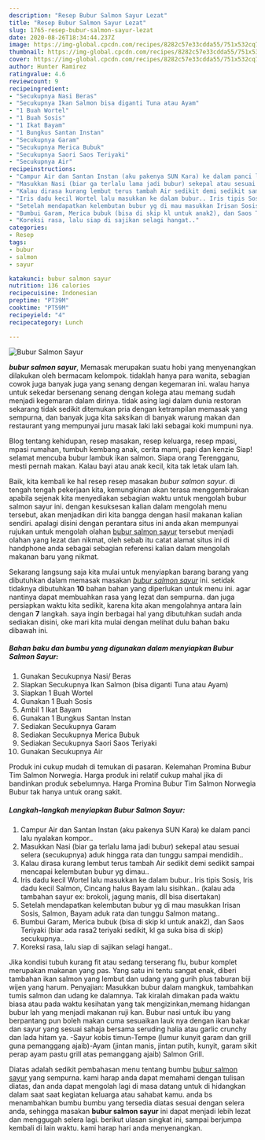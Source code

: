 ```yaml
---
description: "Resep Bubur Salmon Sayur Lezat"
title: "Resep Bubur Salmon Sayur Lezat"
slug: 1765-resep-bubur-salmon-sayur-lezat
date: 2020-08-26T18:34:44.237Z
image: https://img-global.cpcdn.com/recipes/8282c57e33cdda55/751x532cq70/bubur-salmon-sayur-foto-resep-utama.jpg
thumbnail: https://img-global.cpcdn.com/recipes/8282c57e33cdda55/751x532cq70/bubur-salmon-sayur-foto-resep-utama.jpg
cover: https://img-global.cpcdn.com/recipes/8282c57e33cdda55/751x532cq70/bubur-salmon-sayur-foto-resep-utama.jpg
author: Hunter Ramirez
ratingvalue: 4.6
reviewcount: 9
recipeingredient:
- "Secukupnya Nasi Beras"
- "Secukupnya Ikan Salmon bisa diganti Tuna atau Ayam"
- "1 Buah Wortel"
- "1 Buah Sosis"
- "1 Ikat Bayam"
- "1 Bungkus Santan Instan"
- "Secukupnya Garam"
- "Secukupnya Merica Bubuk"
- "Secukupnya Saori Saos Teriyaki"
- "Secukupnya Air"
recipeinstructions:
- "Campur Air dan Santan Instan (aku pakenya SUN Kara) ke dalam panci lalu nyalakan kompor.."
- "Masukkan Nasi (biar ga terlalu lama jadi bubur) sekepal atau sesuai selera (secukupnya) aduk hingga rata dan tunggu sampai mendidih.."
- "Kalau dirasa kurang lembut terus tambah Air sedikit demi sedikit sampai mencapai kelembutan bubur yg dimau.."
- "Iris dadu kecil Wortel lalu masukkan ke dalam bubur.. Iris tipis Sosis, Iris dadu kecil Salmon, Cincang halus Bayam lalu sisihkan.. (kalau ada tambahan sayur ex: brokoli, jagung manis, dll bisa disertakan)"
- "Setelah mendapatkan kelembutan bubur yg di mau masukkan Irisan Sosis, Salmon, Bayam aduk rata dan tunggu Salmon matang.."
- "Bumbui Garam, Merica bubuk (bisa di skip kl untuk anak2), dan Saos Teriyaki (biar ada rasa2 teriyaki sedikit, kl ga suka bisa di skip) secukupnya.."
- "Koreksi rasa, lalu siap di sajikan selagi hangat.."
categories:
- Resep
tags:
- bubur
- salmon
- sayur

katakunci: bubur salmon sayur 
nutrition: 136 calories
recipecuisine: Indonesian
preptime: "PT39M"
cooktime: "PT59M"
recipeyield: "4"
recipecategory: Lunch

---
```



![Bubur Salmon Sayur](https://img-global.cpcdn.com/recipes/8282c57e33cdda55/751x532cq70/bubur-salmon-sayur-foto-resep-utama.jpg)

<b><i>bubur salmon sayur</i></b>, Memasak merupakan suatu hobi yang menyenangkan dilakukan oleh bermacam kelompok. tidaklah hanya para wanita, sebagian cowok juga banyak juga yang senang dengan kegemaran ini. walau hanya untuk sekedar bersenang senang dengan kolega atau memang sudah menjadi kegemaran dalam dirinya. tidak asing lagi dalam dunia restoran sekarang tidak sedikit ditemukan pria dengan ketrampilan memasak yang sempurna, dan banyak juga kita saksikan di banyak warung makan dan restaurant yang mempunyai juru masak laki laki sebagai koki mumpuni nya.

Blog tentang kehidupan, resep masakan, resep keluarga, resep mpasi, mpasi rumahan, tumbuh kembang anak, cerita mami, papi dan kenzie Siap! selamat mencuba bubur lambuk ikan salmon. Siapa orang Terengganu, mesti pernah makan. Kalau bayi atau anak kecil, kita tak letak ulam lah.

Baik, kita kembali ke hal resep resep masakan <i>bubur salmon sayur</i>. di tengah tengah pekerjaan kita, kemungkinan akan terasa menggembirakan apabila sejenak kita menyediakan sebagian waktu untuk mengolah bubur salmon sayur ini. dengan kesuksesan kalian dalam mengolah menu tersebut, akan menjadikan diri kita bangga dengan hasil makanan kalian sendiri. apalagi disini dengan perantara situs ini anda akan mempunyai rujukan untuk mengolah olahan <u>bubur salmon sayur</u> tersebut menjadi olahan yang lezat dan nikmat, oleh sebab itu catat alamat situs ini di handphone anda sebagai sebagian referensi kalian dalam mengolah makanan baru yang nikmat.


Sekarang langsung saja kita mulai untuk menyiapkan barang barang yang dibutuhkan dalam memasak masakan <u><i>bubur salmon sayur</i></u> ini. setidak tidaknya dibutuhkan <b>10</b> bahan bahan yang diperlukan untuk menu ini. agar nantinya dapat membuahkan rasa yang lezat dan sempurna. dan juga persiapkan waktu kita sedikit, karena kita akan mengolahnya antara lain dengan <b>7</b> langkah. saya ingin berbagai hal yang dibutuhkan sudah anda sediakan disini, oke mari kita mulai dengan melihat dulu bahan baku dibawah ini.

<!--inarticleads1-->

##### Bahan baku dan bumbu yang digunakan dalam menyiapkan Bubur Salmon Sayur:

1. Gunakan Secukupnya Nasi/ Beras
1. Siapkan Secukupnya Ikan Salmon (bisa diganti Tuna atau Ayam)
1. Siapkan 1 Buah Wortel
1. Gunakan 1 Buah Sosis
1. Ambil 1 Ikat Bayam
1. Gunakan 1 Bungkus Santan Instan
1. Sediakan Secukupnya Garam
1. Sediakan Secukupnya Merica Bubuk
1. Sediakan Secukupnya Saori Saos Teriyaki
1. Gunakan Secukupnya Air


Produk ini cukup mudah di temukan di pasaran. Kelemahan Promina Bubur Tim Salmon Norwegia. Harga produk ini relatif cukup mahal jika di bandinkan produk sebelumnya. Harga Promina Bubur Tim Salmon Norwegia Bubur tak hanya untuk orang sakit. 

<!--inarticleads2-->

##### Langkah-langkah menyiapkan Bubur Salmon Sayur:

1. Campur Air dan Santan Instan (aku pakenya SUN Kara) ke dalam panci lalu nyalakan kompor..
1. Masukkan Nasi (biar ga terlalu lama jadi bubur) sekepal atau sesuai selera (secukupnya) aduk hingga rata dan tunggu sampai mendidih..
1. Kalau dirasa kurang lembut terus tambah Air sedikit demi sedikit sampai mencapai kelembutan bubur yg dimau..
1. Iris dadu kecil Wortel lalu masukkan ke dalam bubur.. Iris tipis Sosis, Iris dadu kecil Salmon, Cincang halus Bayam lalu sisihkan.. (kalau ada tambahan sayur ex: brokoli, jagung manis, dll bisa disertakan)
1. Setelah mendapatkan kelembutan bubur yg di mau masukkan Irisan Sosis, Salmon, Bayam aduk rata dan tunggu Salmon matang..
1. Bumbui Garam, Merica bubuk (bisa di skip kl untuk anak2), dan Saos Teriyaki (biar ada rasa2 teriyaki sedikit, kl ga suka bisa di skip) secukupnya..
1. Koreksi rasa, lalu siap di sajikan selagi hangat..


Jika kondisi tubuh kurang fit atau sedang terserang flu, bubur komplet merupakan makanan yang pas. Yang satu ini tentu sangat enak, diberi tambahan ikan salmon yang lembut dan udang yang gurih plus taburan biji wijen yang harum. Penyajian: Masukkan bubur dalam mangkuk, tambahkan tumis salmon dan udang ke dalamnya. Tak kiralah dimakan pada waktu biasa atau pada waktu kesihatan yang tak mengizinkan,memang hidangan bubur lah yang menjadi makanan ruji kan. Bubur nasi untuk ibu yang berpantang pun boleh makan cuma sesuaikan lauk nya dengan ikan bakar dan sayur yang sesuai sahaja bersama seruding halia atau garlic crunchy dan lada hitam ya. -Sayur kobis timun-Tempe (lumur kunyit garam dan grill guna pemanggang ajaib)-Ayam (jintan manis, jintan putih, kunyit, garam sikit perap ayam pastu grill atas pemanggang ajaib) Salmon Grill. 

Diatas adalah sedikit pembahasan menu tentang bumbu <u>bubur salmon sayur</u> yang sempurna. kami harap anda dapat memahami dengan tulisan diatas, dan anda dapat mengolah lagi di masa datang untuk di hidangkan dalam saat saat kegiatan keluarga atau sahabat kamu. anda bs menambahkan bumbu bumbu yang tersedia diatas sesuai dengan selera anda, sehingga masakan <b>bubur salmon sayur</b> ini dapat menjadi lebih lezat dan menggugah selera lagi. berikut ulasan singkat ini, sampai berjumpa kembali di lain waktu. kami harap hari anda menyenangkan.
